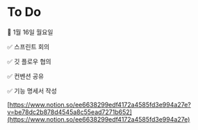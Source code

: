 # To Do

<aside>
💚 1월 16일 월요일

</aside>

✅ 스프린트 회의

✅ 깃 플로우 협의

✅ 컨벤션 공유

✅ 기능 명세서 작성

[https://www.notion.so/ee6638299edf4172a4585fd3e994a27e?v=be78dc2b878d4545a8c55ead7271b652](https://www.notion.so/ee6638299edf4172a4585fd3e994a27e)
